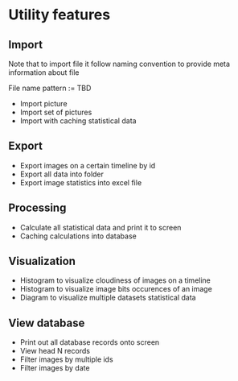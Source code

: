 # Utility features

## Import

Note that to import file it follow naming convention to provide meta information about file

File name pattern := TBD

* Import picture
* Import set of pictures
* Import with caching statistical data

## Export

* Export images on a certain timeline by id
* Export all data into folder
* Export image statistics into excel file

## Processing

* Calculate all statistical data and print it to screen
* Caching calculations into database

## Visualization

* Histogram to visualize cloudiness of images on a timeline
* Histogram to visualize image bits occurences of an image
* Diagram to visualize multiple datasets statistical data

## View database

* Print out all database records onto screen
* View head N records
* Filter images by multiple ids
* Filter images by date